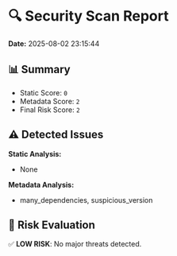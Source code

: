 # 🔍 Security Scan Report
**Date:** 2025-08-02 23:15:44

## 📊 Summary
- Static Score: `0`
- Metadata Score: `2`
- Final Risk Score: `2`

## ⚠️ Detected Issues
**Static Analysis:**
- None

**Metadata Analysis:**
- many_dependencies, suspicious_version

## 🧠 Risk Evaluation
✅ **LOW RISK**: No major threats detected.